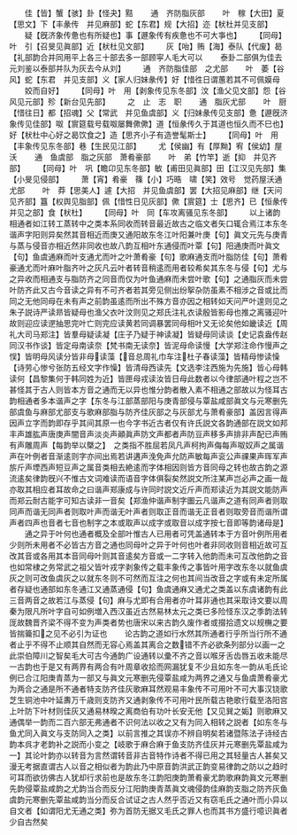 <!-- { "loadSidebar": true } -->
　　佳【皆】蟹【骇】卦【怪夬】黠
　　通　齐防脂灰部
　　叶　稼【大田】夏【思文】下【丰彖传　并见麻部】蛇【东君】规【大招】迩【枤杜并见支部】
　　疑【旣济象传惫也有所疑也】事【遯象传有疾惫也不可大亊也】
　　【同母】叶　引【召旻见眞部】近【枤杜见文部】
　　灰【咍】贿【海】泰队【代废】曷　【礼部韵合并同用平上各三十部去多一部顾寜人毛大可以
　　泰卦二部俱为佳去元刘鉴以泰部并队为灰去今从刘】
　　通　齐防脂佳部　之尤部
　　叶　萎【谷风】蛇【东君　并见支部】义【家人归妹彖传】好【惜徃日谓蕙若其不可佩嫫母
　　姣而自好】
　　【同母】叶　用【剥象传见东冬部】汶【渔父见文部】怨【谷风见元部】殄【新台见先部】
　　之　止　志　职
　　通　脂灰尤部
　　叶　厨【惜往日】都【招魂】父【常武　并见鱼虞部】义【归妹彖传见支部】惫【遯旣济象传见佳部】呶【賔筵载号载呶屡舞僛僛】道【恒彖传久于其道也恒久而不巳也】好【枤杜中心好之曷饮食之】造【思齐小子有造誉髦斯士】
　　【同母】叶　用【丰象传见东冬部】巷【生民见江部】
　　尤【侯幽】有【厚黝】宥【侯幼】屋沃
　　通　鱼虞部　脂之灰部　萧肴豪部
　　叶　弟【竹竿】逝【抑　并见齐部】
　　【同母】叶　巩【瞻卬见东冬部】敏【甫田见眞部】田【江汉见先部】集【小旻见侵部】
　　萧【宵】肴豪　篠【小】巧晧　啸【笑】效号　觉药屋沃通　尤部
　　叶　莽【思美人】遽【大招　并见鱼虞部】罢【大招见麻部】继【天问见齐部】簋【权舆见脂部】佩【惜性日见灰部】僛【賔筵】士【思齐】已【恒彖传　并见之部】食【枤杜】
　　【同母】叶　同【车攻离骚见东冬部】
　　以上诸韵相通者如江转工蒸转中之类本系同收而转音最近故古之临文者矢口辄合焉江本东冬谐声字阳则异矣然其音相近而庚又通阳故东冬江叶阳兼叶庚【句】眞文元先与庚青与蒸与侵音亦相近然非同收也故八韵互相叶东通侵而叶覃【句】阳通庚而叶眞文【句】鱼虞通麻而叶支通尤而叶之叶萧肴豪【句】歌麻通支而叶脂防佳【句】萧肴豪通尤而叶麻叶脂齐叶之灰凡云叶者转音稍逺而用者较希矣其东冬与侵【句】尤与之异收而相通支与脂防齐之同音而仅为叶鱼通麻而未尝叶歌【句】之通脂灰而未尝叶防齐此又古今音读之异有不可齐者若其旁见侧出纷挐杂防虽素不相涉之音或比而同之无他同母在未有声之前韵虽逺而所出不殊方音亦因之相转如天问严叶遑则见之朱子説诗严读昻皆疑母也渔父衣叶汶则见之郑氏注礼衣读殷皆影母也推之离骚迎叶故则迎应读遻抽思完叶亡则完应读黄若同调暴罢同母相叶又无论矣他如畿读近【周礼大司马郑注】皆羣母疑读凝【庄子乃疑于神读凝】皆疑母同读谈【史记袁盎传赵同汉书作谈】皆定母南读奈【梵书南无读奈】皆泥母命读慢【大学郑注命作慢声之悮】皆明母风读分皆非母读藻【音总周礼巾车注杜子春读藻】皆精母惨读懆【诗劳心惨兮张防五经文字作懆】皆清母西读先【文选李注西施为先施】皆心母韩读何【昌黎集何于韩同姓为近】皆匣母戎读汝皆日母此数者以今律部通叶程之岂不甚怪其于古人则皆本方音之通而无以异也惟分韵者散入素不相通之部故以为怪耳古韵相通者多本谐声之字【东冬与江部蒸部阳与庚青部侵与覃盐咸部眞文与元寒删先部虞鱼与麻部尤部支与歌麻部脂与防齐佳灰部之与灰部尤与萧肴豪部】盖因言得声因声立字而韵即存乎其间其原一也今字书近古者仅有许氏説文各韵通部在説文如邦丰声雄肱声唐庚声闇音声淡炎声顚眞声防文声都者声防豆声移多声排非声配已声贿有声雕周声【每韵举以槩之】　之类指不胜屈若凤凡声柯拘声侮每声呶奴声之属谐声在叶例者音渐逺则字亦间出焉若讲遘声浼免声允防声敏每声衮公声祼果声晖军声旂斤声堙西声短豆声之属音类相去絶逺而字体相因则皆方音同母之转也故古韵之源流逺矣律韵旣兴不惟古文词难读而语音字体俱裂矣然説文所注某声岂必声之画一哉亦取其相应者耳故命之曰谐声郑康成与许同时説文近斤声而郑读近为其説文能防声而郑云耐古能字可知古读非一音矣【郑渔仲谐声制字圗云凡谐声之道有同声者则取同声而谐无同声者则取叶声而谐无叶声者则取正音而谐无正音者则取旁音而谐所谓声者四声也音者七音也制字之本或取声以成字或取音以成字按七音即等韵诸母是】
　　通之异于叶何也通者概及全部叶惟古人已用者可凭盖通转本于方音叶例所用者少则所未用者不必皆古方音之通也同母叶之异于叶何也叶者非同收则音相近故可互改其音或各用其本音同母叶则其音逺矣方音或一二字转入他韵而未可互改他韵之音也如常棣之务常武之祖父皆叶戎字剥象传之载丰象传之事皆叶用字改东冬以就鱼虞灰之则可改鱼虞灰之以就东冬则不可然而互注之何也其间当改音之字或有未定所属者存疑也通部如东冬通江又通蒸通侵【句】鱼虞通麻又通尤之类盖以东虞诸韵有此三音两音之故若江与蒸侵【句】麻与尤即有合用者亦叶耳非通也其采取诗文要以周秦为限凡所叶字自可如例増入西汉虽近古然易林太元之类已多险怪东汉之季韵法转厐故魏晋齐梁不得不变为声类者势也唐宋以来古韵久废作者或掇拾遗文以规橅之要皆揣籥扣之见不必引为证也
　　论古韵之道如行水然其所通者行乎所当行所不通者止乎不得不止顺其自然而无容心焉盖其离合之数错不齐必欲条列部分以画一之此崇伯障川之智矣毛大可古今通韵广设通转以彚不齐之音以喉牙舌齿唇五收未能尽一古韵也于是又有两界有两合有叶周章收拾而网漏犹复不少且如东冬一韵从毛氏论例已合江阳庚青蒸为一部又与眞文元寒删先侵覃盐咸为两界之通又与鱼虞萧肴豪尤为两合之通是所不通者特支防齐佳灰歌麻耳然观易丰象传不可用叶不可大事汉铙歌芝生铜池中叶延夀万千歳则支防齐又通剥象传不可用叶民所载古艳歌行载至洛阳宫上叶防下叶材则佳灰又通易林暌之离商伯有功叶长安无他【又见巽之姤】则歌麻又通偶举一韵而二百六部无弗通者不识何法以收之又有为同入相转之説者【如东冬与鱼尤同入眞文与支防同入之类】以前言推之其误亦不辨自明矣若诸暨陈法子诗经古韵本呉才老韵补之説而小变之【岐歌于麻合麻于鱼支防齐佳灰并元寒删先覃盐咸为一】其论叶韵亦以转音为言然谓转音非古音特作诗者不得已用之其轻量古人甚矣又漫无考据直谓古人以音之相似者为韵此乃中原音韵洪武正韵变易律韵之防以之趋时可耳而欲彷佛古人犹却行求前也是故东冬江韵阳庚韵萧肴豪尤韵歌麻韵眞文元寒删先韵侵覃盐咸韵之尤韵当合而反分江阳韵庚青蒸眞文魂侵韵佳麻韵支脂之防齐灰鱼虞韵元寒删先覃盐咸韵当分而反合试证之古人然乎否近又有窃毛氏之通叶而小异以自文者【如谓阳尤无通之类】弥为首防无据又毛氏之罪人也而其书方盛行噫识眞者少自古然矣
